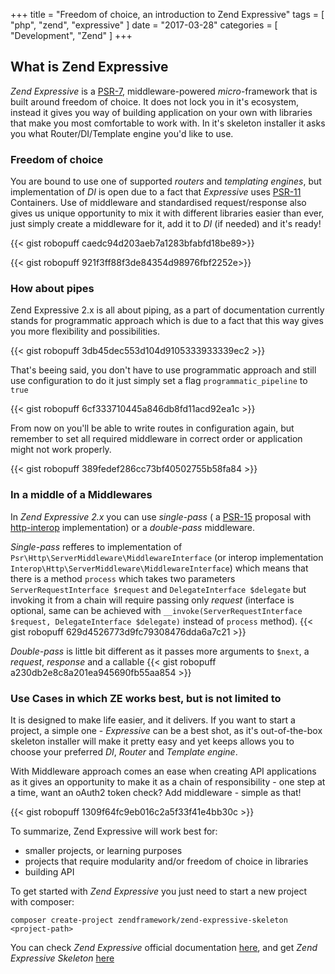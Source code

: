 +++
title = "Freedom of choice, an introduction to Zend Expressive"
tags = [ "php", "zend", "expressive" ]
date = "2017-03-28"
categories = [
    "Development",
    "Zend"
]
+++

## What is Zend Expressive

*Zend Expressive* is a [PSR-7](https://github.com/php-fig/http-message), middleware-powered _micro_-framework that is
built around freedom of choice. It does not lock you in it's ecosystem, instead it gives you way of building application
on your own with libraries that make you most comfortable to work with.
In it's skeleton installer it asks you what Router/DI/Template engine you'd like to use.

### Freedom of choice

You are bound to use one of supported _routers_ and _templating engines_, but implementation of _DI_ is open
due to a fact that _Expressive_ uses [PSR-11](https://github.com/php-fig/container) Containers.
Use of middleware and standardised request/response also gives us unique opportunity to mix it with different
libraries easier than ever, just simply create a middleware for it, add it to _DI_ (if needed) and it's ready!

{{< gist robopuff caedc94d203aeb7a1283bfabfd18be89>}}

{{< gist robopuff 921f3ff88f3de84354d98976fbf2252e>}}

### How about pipes

Zend Expressive 2.x is all about piping, as a part of documentation currently stands for programmatic approach
which is due to a fact that this way gives you more flexibility and possibilities.

{{< gist robopuff 3db45dec553d104d9105333933339ec2 >}}

That's beeing said, you don't have to use programmatic approach and still use configuration to do it just simply
set a flag `programmatic_pipeline` to `true`

{{< gist robopuff 6cf333710445a846db8fd11acd92ea1c >}}

From now on you'll be able to write routes in configuration again, but remember to set all required middleware
in correct order or application might not work properly.

{{< gist robopuff 389fedef286cc73bf40502755b58fa84 >}}

### In a middle of a Middlewares

In _Zend Expressive 2.x_ you can use _single-pass_ ( a [PSR-15](https://github.com/php-fig/fig-standards/tree/master/proposed/http-middleware)
proposal with [http-interop](https://github.com/http-interop/http-middleware) implementation) or a _double-pass_ middleware.

_Single-pass_ refferes to implementation of `Psr\Http\ServerMiddleware\MiddlewareInterface` (or interop implementation 
`Interop\Http\ServerMiddleware\MiddlewareInterface`) which means that there is a method `process` which takes two parameters
`ServerRequestInterface $request` and `DelegateInterface $delegate` but invoking it from a chain will require passing only _request_
(interface is optional, same can be achieved with `__invoke(ServerRequestInterface $request, DelegateInterface $delegate)`
instead of `process` method).
{{< gist robopuff 629d4526773d9fc79308476dda6a7c21 >}}

_Double-pass_ is little bit different as it passes more arguments to `$next`, a _request_, _response_ and a callable
{{< gist robopuff a230db2e8c8a201ea945690fb55aa854 >}}

### Use Cases in which ZE works best, but is not limited to

It is designed to make life easier, and it delivers. If you want to start a project, a simple one - _Expressive_
can be a best shot, as it's out-of-the-box skeleton installer will make it pretty easy and yet keeps allows you
to choose your preferred _DI_, _Router_ and _Template engine_.

With Middleware approach comes an ease when creating API applications as it gives an opportunity to make it as
a chain of responsibility - one step at a time, want an oAuth2 token check? Add middleware - simple as that!

{{< gist robopuff 1309f64fc9eb016c2a5f33f41e4bb30c >}}

To summarize, Zend Expressive will work best for:

* smaller projects, or learning purposes
* projects that require modularity and/or freedom of choice in libraries
* building API

To get started with _Zend Expressive_ you just need to start a new project with composer:

`composer create-project zendframework/zend-expressive-skeleton <project-path>`


You can check _Zend Expressive_ official documentation [here](https://docs.zendframework.com/zend-expressive/),
and get _Zend Expressive Skeleton_ [here](https://github.com/zendframework/zend-expressive-skeleton)
